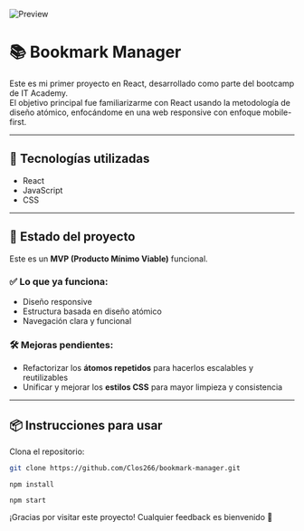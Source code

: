 ![Preview](https://i.ibb.co/Y71f74jH/129shots-so.png)

# 📚 Bookmark Manager

Este es mi primer proyecto en React, desarrollado como parte del bootcamp de IT Academy.  
El objetivo principal fue familiarizarme con React usando la metodología de diseño atómico, enfocándome en una web responsive con enfoque mobile-first.

---

## 🚀 Tecnologías utilizadas

- React
- JavaScript
- CSS

---

## 🧪 Estado del proyecto

Este es un **MVP (Producto Mínimo Viable)** funcional.

### ✅ Lo que ya funciona:

- Diseño responsive
- Estructura basada en diseño atómico
- Navegación clara y funcional

### 🛠️ Mejoras pendientes:

- Refactorizar los **átomos repetidos** para hacerlos escalables y reutilizables
- Unificar y mejorar los **estilos CSS** para mayor limpieza y consistencia

---

## 📦 Instrucciones para usar

Clona el repositorio:

```bash
git clone https://github.com/Clos266/bookmark-manager.git
```

```
npm install
```

```
npm start
```

¡Gracias por visitar este proyecto! Cualquier feedback es bienvenido 🙌
